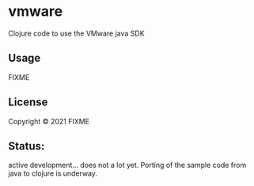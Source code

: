 # vmware

Clojure code to use the VMware java SDK

## Usage

FIXME

## License

Copyright © 2021 FIXME


## Status:
active development... does not a lot yet. Porting of the sample code from java to clojure is underway.
